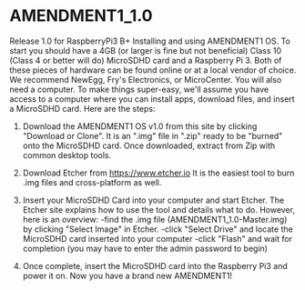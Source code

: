 # AMENDMENT1_1.0
Release 1.0 for RaspberryPi3 B+
Installing and using AMENDMENT1 OS.  To start you should have a 4GB (or larger is fine but not beneficial) Class 10 (Class 4 or 
better will do) MicroSDHD card and a Raspberry Pi 3.  Both of these pieces of hardware can be found online or at a local vendor
of choice. We recommend NewEgg, Fry's Electronics, or MicroCenter. You will also need a computer.  To make things super-easy, we'll
assume you have access to a computer where you can install apps, download files, and insert a MicroSDHD card.  Here are the steps:

1) Download the AMENDMENT1 OS v1.0 from this site by clicking "Download or Clone".  It is an ".img" file in ".zip" ready to 
be "burned" onto the MicroSDHD card.  Once downloaded, extract from Zip with common desktop tools.  

2) Download Etcher from https://www.etcher.io  It is the easiest tool to burn .img files and cross-platform as well.  

3) Insert your MicroSDHD Card into your computer and start Etcher.  The Etcher site explains how to use the tool and details
what to do.  However, here is an overview: 
  -find the .img file (AMENDMENT1_1.0-Master.img) by clicking "Select Image" in Etcher.
  -click "Select Drive" and locate the MicroSDHD card inserted into your computer
  -click "Flash" and wait for completion (you may have to enter the admin password to begin)
  
4) Once complete, insert the MicroSDHD card into the Raspberry Pi3 and power it on. Now you have a brand new AMENDMENT1!

